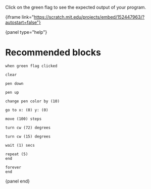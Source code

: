 Click on the green flag to see the expected output of your program.

{iframe link="https://scratch.mit.edu/projects/embed/152447963/?autostart=false"}

{panel type="help"}

# Recommended blocks

```scratch:split:random
when green flag clicked
```

```scratch:split:random
clear

pen down

pen up

change pen color by (10)
```

```scratch:split:random
go to x: (0) y: (0)

move (100) steps

turn cw (72) degrees

turn cw (15) degrees
```

```scratch:split:random
wait (1) secs

repeat (5)
end

forever
end
```

{panel end}
